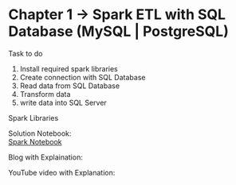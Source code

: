 
# Chapter 1 -> Spark ETL with SQL Database (MySQL | PostgreSQL)

Task to do 
1. Install required spark libraries
2. Create connection with SQL Database 
3. Read data from SQL Database
4. Transform data
5. write data into SQL Server

Spark Libraries

Solution Notebook:<br/>
[Spark Notebook](chapter1.ipynb)

Blog with Explaination: 

YouTube video with Explanation:
